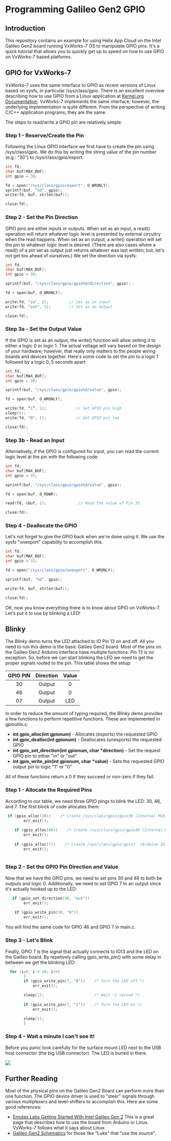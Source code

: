 # Programming Galileo Gen2 GPIO

## Introduction

This repository contains an example for using Helix App Cloud on the Intel Galileo Gen2 board running VxWorks-7 OS to manipulate GPIO pins. It's a quick tutorial that allows you to quickly get up to speed on how to use GPIO on VxWorks-7 based platforms.

## GPIO for VxWorks-7

VxWorks-7 uses the same interface to GPIO as recent versions of Linux based on sysfs, in particular /sys/class/gpio.  There is an excellent overview describing how to use GPIO from a Linux application at [Kernel.org Documentation](https://www.kernel.org/doc/Documentation/gpio/sysfs.txt).  VxWorks-7 implements the same interface; however, the underlying implementation is quite different. From the perspective of writing C/C++ application programs, they are the same.

The steps to read/write a GPIO pin are relatively simple:

### Step 1 - Reserve/Create the Pin

Following the Linux GPIO interface we first have to create the pin using /sys/class/gpio. We do this by writing the string value of the pin number (e.g.: "30") to /sys/class/gpio/export.

```C
int fd;
char buf[MAX_BUF]; 
int gpio = 30;

fd = open("/sys/class/gpio/export", O_WRONLY);
sprintf(buf, "%d", gpio); 
write(fd, buf, strlen(buf));

close(fd);
```
### Step 2 - Set the Pin Direction

GPIO pins are either inputs or outputs.  When set as an input, a read() operation will return whatever logic level is presented by external circuitry when the read happens.  When set as an output, a write() operation will set the pin to whatever logic level is desired. (There are also cases where a read() of a pin set as output just returns whatever was last written; but, let's not get too ahead of ourselves.)  We set the direction via sysfs:

```C
int fd;
char buf[MAX_BUF]; 
int gpio = 30;

sprintf(buf, "/sys/class/gpio/gpio%d/direction", gpio);

fd = open(buf, O_WRONLY);

write(fd, "in", 2);         // Set as an input
write(fd, "out", 3);        // Set as an output

close(fd);
```
### Step 3a - Set the Output Value

If the GPIO is set as an output, the write() function will allow setting it to either a logic 0 or logic 1.  The actual voltage will vary based on the design of your hardware; however, that really only matters to the people wiring boards and devices together.  Here's some code to set the pin to a logic 1 followed by a logic 0, 5 seconds apart:

```C
int fd;
char buf[MAX_BUF]; 
int gpio = 30;

sprintf(buf, "/sys/class/gpio/gpio%d/value", gpio);

fd = open(buf, O_WRONLY);

write(fd, “1”, 1);             // Set GPIO pin high
sleep(5);
write(fd, "0", 1);             // Set GPIO pin low

close(fd);
```
### Step 3b - Read an Input

Alternatively, if the GPIO is configured for input, you can read the current logic level at the pin with the following code:

```C
int fd;
char buf[MAX_BUF]; 
int gpio = 35;

sprintf(buf, "/sys/class/gpio/gpio%d/value", gpio);

fd = open(buf, O_RDWR);

read(fd, &buf, 1);              // Read the value of Pin 35

close(fd);
```
### Step 4 - Deallocate the GPIO

Let's not forget to give the GPIO back when we're done using it.  We use the sysfs "unexport" capability to accomplish this.

```C
int fd;
char buf[MAX_BUF]; 
int gpio = 31;

fd = open("/sys/class/gpio/unexport", O_WRONLY);

sprintf(buf, "%d", gpio);

write(fd, buf, strlen(buf));

close(fd);
```

OK, now you know everything there is to know about GPIO on VxWorks-7.  Let's put it to use by blinking a LED!

## Blinky

The _Blinky_ demo turns the LED attached to IO Pin 13 on and off.   All you need to run this demo is the basic Galileo Gen2 board.  Most of the pins on the Galileo Gen2 Arduino interface have multiple functions.  Pin 13 is no exception.  So, before we can start blinking the LED we need to get the proper signals routed to the pin.  This table shows the setup:

| GPIO PIN | Direction | Value  |
|:--------:|:---------:|:------:|
|30        | Output    | 0      |
|46        | Output    | 0      |
|07        | Output    | LED    | 

In order to reduce the amount of typing required, the _Blinky_ demo provides a few functions to perform repetitive functions.  These are implemented in gpioutils.c:

* __int gpio_alloc(int gpionum)__ - Allocates (exports) the requested GPIO
* __int gpio_dealloc(int gpionum)__ - Deallocates (unexports) the requested GPIO
* __int gpio_set_direction(int gpionum, char *direction)__ - Set the request GPIO pin to either "in" or "out"
* __int gpio_write_pin(int gpionum, char *value)__ - Sets the requested GPIO output pin to logic "1" or "0"
 
All of these functions return a 0 if they succeed or non-zero if they fail.


### Step 1 - Allocate the Required Pins

According to our table, we need three GPIO pings to blink the LED: 30, 46, and 7.  The first block of code allocates them:

```C
 if (gpio_alloc(30))    /* Create /sys/class/gpio/gpio30 (Internal MUX) */
        err_exit();
        
    if (gpio_alloc(46))    /* Create /sys/class/gpio/gpio46 (Internal MUX) */
        err_exit();
        
    if (gpio_alloc(7))    /* Create /sys/class/gpio/gpio7  (Arduino IO13) */
        err_exit();
        
```
### Step 2 - Set the GPIO Pin Direction and Value

Now that we have the GPIO pins, we need to set pins 30 and 46 to both be outputs and logic 0.  Additionally, we need to set GPIO 7 to an output since it's actually hooked up to the LED:

```C
   if (gpio_set_direction(30, "out"))
        err_exit();
    
    if (gpio_write_pin(30, "0"))
        err_exit();
```
You will find the same code for GPIO 46 and GPIO 7 in main.c.

### Step 3 - Let's Blink

Finally, GPIO 7 is the signal that actually connects to IO13 and the LED on the Galileo board.  By repetively calling gpio_write_pin() with some delay in between we get the blinking LED:

```C
  for (i=0; i < 10; i++)
        {
        if (gpio_write_pin(7, "0"))    /* Turn the LED off */
            err_exit();

        sleep(1);                      /* Wait ~1 second */
        
        if (gpio_write_pin(7, "1"))    /* Turn the LED on */
            err_exit();

        sleep(1);
        }
```
### Step 4 - Wait a minute I can't see it!

Before you panic look carefully for the surface mount LED next to the USB host connector (the big USB connector).  The LED is buried in there. 

![](images/intel-galileo-gen2-Led.jpg)


## Further Reading

Most of the physical pins on the Galileo Gen2 Board can perform more than one function.  The GPIO device driver is used to "steer" signals through various multiplexers and level-shifters to accomplish this.  Here are some good references:

* [Emutex Labs Getting Started With Intel Galileo Gen 2](http://www.emutexlabs.com/component/content/article?id=203:getting-started-with-intel-galileo-gen-2) This is a great page that describes how to use the board from Arduino or Linux.  VxWorks-7 follows what it says about Linux.
* [Galileo Gen2 Schematics](http://download.intel.com/support/galileo/sb/galileo_fabh_schem_120514.pdf) for those like "Luke" that "use the source".   



